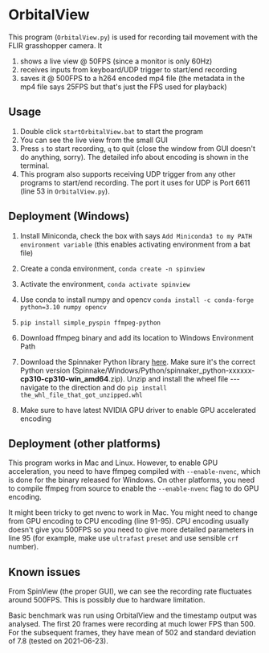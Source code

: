 # OrbitalView

This program (`OrbitalView.py`) is used for recording tail movement with the FLIR grasshopper camera.
It

1. shows a live view @ 50FPS (since a monitor is only 60Hz)
2. receives inputs from keyboard/UDP trigger to start/end recording
3. saves it @ 500FPS to a h264 encoded mp4 file (the metadata in the mp4 file says 25FPS but that's just the FPS used for playback)


## Usage

1. Double click `startOrbitalView.bat` to start the program
2. You can see the live view from the small GUI
3. Press `s` to start recording, `q` to quit (close the window from GUI doesn't do anything, sorry). The detailed info about encoding is shown in the terminal.
4. This program also supports receiving UDP trigger from any other programs to start/end recording. The port it uses for UDP is Port 6611 (line 53 in `OrbitalView.py`).

## Deployment (Windows)
1. Install Miniconda, check the box with says `Add Miniconda3 to my PATH environment variable` (this enables activating environment from a bat file)
2. Create a conda environment, `conda create -n spinview`
3. Activate the environment, `conda activate spinview`
4. Use conda to install numpy and opencv
`conda install -c conda-forge python=3.10 numpy opencv`

5. `pip install simple_pyspin ffmpeg-python`
6. Download ffmpeg binary and add its location to Windows Environment Path
7. Download the Spinnaker Python library [here](https://www.flir.com/support-center/iis/machine-vision/downloads/spinnaker-sdk-download/spinnaker-sdk--download-files/).
Make sure it's the correct Python version (Spinnake/Windows/Python/spinnaker_python-xxxxxx-**cp310-cp310-win_amd64**.zip).
Unzip and install the wheel file --- navigate to the direction and do `pip install the_whl_file_that_got_unzipped.whl`
8. Make sure to have latest NVIDIA GPU driver to enable GPU accelerated encoding


## Deployment (other platforms)
This program works in Mac and Linux. However, to enable GPU acceleration, you need to have ffmpeg compiled with `--enable-nvenc`, which is done for the binary released for Windows. On other platforms, you need to compile ffmpeg from source to enable the `--enable-nvenc` flag to do GPU encoding.

It might been tricky to get nvenc to work in Mac. You might need to change from GPU encoding to CPU encoding (line 91-95). CPU encoding usually doesn't give you 500FPS so you need to give more detailed parameters in line 95 (for example, make use `ultrafast` `preset` and use sensible `crf` number).

## Known issues
From SpinView (the proper GUI), we can see the recording rate fluctuates around 500FPS. This is possibly due to hardware limitation.

Basic benchmark was run using OrbitalView and the timestamp output was analysed.
The first 20 frames were recording at much lower FPS than 500.
For the subsequent frames, they have mean of 502 and standard deviation of 7.8 (tested on 2021-06-23).
